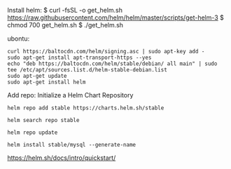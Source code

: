 Install helm:
	$ curl -fsSL -o get_helm.sh https://raw.githubusercontent.com/helm/helm/master/scripts/get-helm-3
	$ chmod 700 get_helm.sh
	$ ./get_helm.sh

ubontu:

	curl https://baltocdn.com/helm/signing.asc | sudo apt-key add -
	sudo apt-get install apt-transport-https --yes
	echo "deb https://baltocdn.com/helm/stable/debian/ all main" | sudo tee /etc/apt/sources.list.d/helm-stable-debian.list
	sudo apt-get update
	sudo apt-get install helm

Add repo:
Initialize a Helm Chart Repository

	helm repo add stable https://charts.helm.sh/stable

	helm search repo stable

	helm repo update 

	helm install stable/mysql --generate-name
	
	
https://helm.sh/docs/intro/quickstart/